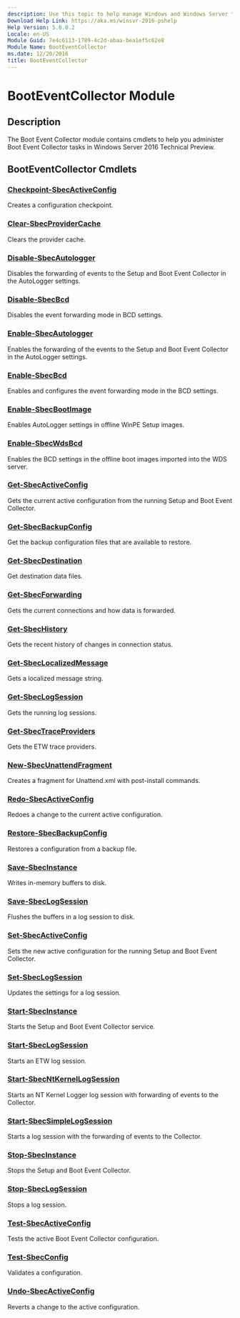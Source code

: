 ```yaml
---
description: Use this topic to help manage Windows and Windows Server technologies with Windows PowerShell.
Download Help Link: https://aka.ms/winsvr-2016-pshelp
Help Version: 5.0.0.2
Locale: en-US
Module Guid: 7e4c6113-1789-4c2d-abaa-bea1ef5c62e8
Module Name: BootEventCollector
ms.date: 12/20/2016
title: BootEventCollector
---
```


# BootEventCollector Module
## Description
The Boot Event Collector module contains cmdlets to help you administer Boot Event Collector tasks in Windows Server 2016 Technical Preview.

## BootEventCollector Cmdlets
### [Checkpoint-SbecActiveConfig](./Checkpoint-SbecActiveConfig.md)
Creates a configuration checkpoint.

### [Clear-SbecProviderCache](./Clear-SbecProviderCache.md)
Clears the provider cache.

### [Disable-SbecAutologger](./Disable-SbecAutologger.md)
Disables the forwarding of events to the Setup and Boot Event Collector in the AutoLogger settings.

### [Disable-SbecBcd](./Disable-SbecBcd.md)
Disables the event forwarding mode in BCD settings.

### [Enable-SbecAutologger](./Enable-SbecAutologger.md)
Enables the forwarding of the events to the Setup and Boot Event Collector in the AutoLogger settings.

### [Enable-SbecBcd](./Enable-SbecBcd.md)
Enables and configures the event forwarding mode in the BCD settings.

### [Enable-SbecBootImage](./Enable-SbecBootImage.md)
Enables AutoLogger settings in offline WinPE Setup images.

### [Enable-SbecWdsBcd](./Enable-SbecWdsBcd.md)
Enables the BCD settings in the offline boot images imported into the WDS server.

### [Get-SbecActiveConfig](./Get-SbecActiveConfig.md)
Gets the current active configuration from the running Setup and Boot Event Collector.

### [Get-SbecBackupConfig](./Get-SbecBackupConfig.md)
Get the backup configuration files that are available to restore.

### [Get-SbecDestination](./Get-SbecDestination.md)
Get destination data files.

### [Get-SbecForwarding](./Get-SbecForwarding.md)
Gets the current connections and how data is forwarded.

### [Get-SbecHistory](./Get-SbecHistory.md)
Gets the recent history of changes in connection status.

### [Get-SbecLocalizedMessage](./Get-SbecLocalizedMessage.md)
Gets a localized message string.

### [Get-SbecLogSession](./Get-SbecLogSession.md)
Gets the running log sessions.

### [Get-SbecTraceProviders](./Get-SbecTraceProviders.md)
Gets the ETW trace providers.

### [New-SbecUnattendFragment](./New-SbecUnattendFragment.md)
Creates a fragment for Unattend.xml with post-install commands.

### [Redo-SbecActiveConfig](./Redo-SbecActiveConfig.md)
Redoes a change to the current active configuration.

### [Restore-SbecBackupConfig](./Restore-SbecBackupConfig.md)
Restores a configuration from a backup file.

### [Save-SbecInstance](./Save-SbecInstance.md)
Writes in-memory buffers to disk.

### [Save-SbecLogSession](./Save-SbecLogSession.md)
Flushes the buffers in a log session to disk.

### [Set-SbecActiveConfig](./Set-SbecActiveConfig.md)
Sets the new active configuration for the running Setup and Boot Event Collector.

### [Set-SbecLogSession](./Set-SbecLogSession.md)
Updates the settings for a log session.

### [Start-SbecInstance](./Start-SbecInstance.md)
Starts the Setup and Boot Event Collector service.

### [Start-SbecLogSession](./Start-SbecLogSession.md)
Starts an ETW log session.

### [Start-SbecNtKernelLogSession](./Start-SbecNtKernelLogSession.md)
Starts an NT Kernel Logger log session with forwarding of events to the Collector.

### [Start-SbecSimpleLogSession](./Start-SbecSimpleLogSession.md)
Starts a log session with the forwarding of events to the Collector.

### [Stop-SbecInstance](./Stop-SbecInstance.md)
Stops the Setup and Boot Event Collector.

### [Stop-SbecLogSession](./Stop-SbecLogSession.md)
Stops a log session.

### [Test-SbecActiveConfig](./Test-SbecActiveConfig.md)
Tests the active Boot Event Collector configuration.

### [Test-SbecConfig](./Test-SbecConfig.md)
Validates a configuration.

### [Undo-SbecActiveConfig](./Undo-SbecActiveConfig.md)
Reverts a change to the active configuration.



